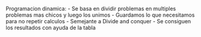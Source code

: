 Programacion dinamica: 
    - Se basa en dividir problemas en multiples problemas mas chicos y luego los unimos
    - Guardamos lo que necesitamos para no repetir calculos
    - Semejante a Divide and conquer
    - Se consiguen los resultados con ayuda de la tabla

    